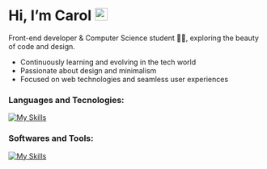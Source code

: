 <h1> Hi, I’m Carol <img src="https://media.giphy.com/media/hvRJCLFzcasrR4ia7z/giphy.gif" width="25"></h1>

Front-end developer & Computer Science student 👨‍💻, exploring the beauty of code and design.

- Continuously learning and evolving in the tech world
- Passionate about design and minimalism
- Focused on web technologies and seamless user experiences

### Languages and Tecnologies:

[![My Skills](https://skillicons.dev/icons?i=html,css,python,js,c,cpp,bootstrap&theme=dark)](https://skillicons.dev)

### Softwares and Tools:

[![My Skills](https://skillicons.dev/icons?i=git,github,clion,figma,ai,ps&theme=dark)](https://skillicons.dev)

